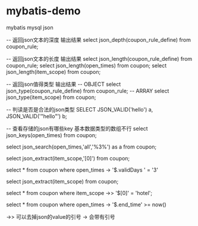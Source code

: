 # mybatis-demo
mybatis mysql json



-- 返回json文本的深度 输出结果
 select json_depth(coupon_rule_define) from coupon_rule; 
 
--  返回json文本的长度 输出结果 
 select json_length(coupon_rule_define) from coupon_rule;
 select json_length(open_times) from coupon;
 select json_length(item_scope) from coupon;
 
 
-- 返回json值得类型 输出结果
-- OBJECT
select json_type(coupon_rule_define) from coupon_rule;
-- ARRAY
 select json_type(item_scope) from coupon; 
 
 
--  判读是否是合法的json类型 
 SELECT JSON_VALID('hello') a, JSON_VALID('"hello"') b;

-- 查看存储的json有哪些key  基本数据类型的数组不行
select json_keys(open_times) from coupon; 


select json_search(open_times,'all','%3%') as a from coupon;


select json_extract(item_scope,'[0]') from coupon; 



select * from coupon where open_times -> '$.validDays ' = '3'

select json_extract(item_scope) from coupon;

select * from coupon where  item_scope ->> '$[0]' = 'hotel';


select * from coupon where open_times -> '$.end_time' >= now()

 ->> 可以去掉json的value的引号   -> 会带有引号
